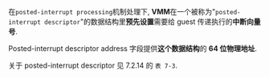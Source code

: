 
在`posted-interrupt processing`机制处理下, **VMM**在一个被称为"`posted-interrupt descriptor`"的数据结构里**预先设置**需要给 guest 传递执行的**中断向量号**.

Posted-interrupt descriptor address 字段提供**这个数据结构**的 **64 位物理地址**.

关于 posted-interrupt descriptor 见 7.2.14 的 `表 7-3`.